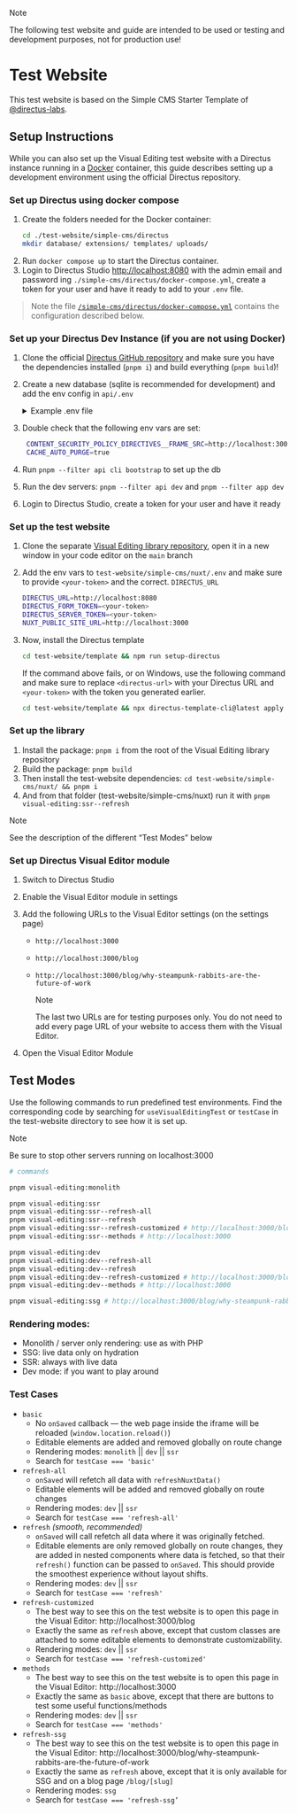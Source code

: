 > [!NOTE]
>
> The following test website and guide are intended to be used or testing and development purposes, not for production
> use!

# Test Website

This test website is based on the Simple CMS Starter Template of [@directus-labs](https://github.com/directus-labs/).

## Setup Instructions

While you can also set up the Visual Editing test website with a Directus instance running in a
[Docker](https://directus.io/docs/getting-started/create-a-project#docker-installation) container, this guide describes setting up a development environment using the official Directus repository.

### Set up Directus using docker compose
1. Create the folders needed for the Docker container:
   ```sh
   cd ./test-website/simple-cms/directus
   mkdir database/ extensions/ templates/ uploads/
   ```
2. Run `docker compose up` to start the Directus container.
3. Login to Directus Studio [http://localhost:8080](http://localhost:8080) with the admin email and password ing `./simple-cms/directus/docker-compose.yml`, create a token for your user and have it ready to add to your `.env` file.

> Note the file [`/simple-cms/directus/docker-compose.yml`](./simple-cms/directus/docker-compose.yml) contains the configuration described below.

### Set up your Directus Dev Instance (if you are not using Docker)

1.  Clone the official [Directus GitHub repository](https://github.com/directus/directus) and make sure you have the
    dependencies installed (`pnpm i`) and build everything (`pnpm build`)!
2.  Create a new database (sqlite is recommended for development) and add the env config in `api/.env`

    <details><summary>Example .env file</summary>

    ```sh
    PUBLIC_URL=http://localhost:8080
    KEY="xxxxxxxx-xxxx-xxxx-xxxx-xxxxxxxxxxxx"
    SECRET="xxxxxxxx-xxxx-xxxx-xxxx-xxxxxxxxxxxx"
    ADMIN_EMAIL=admin@directus.io
    ADMIN_PASSWORD=secret
    CACHE_ENABLED=true
    CACHE_AUTO_PURGE=true
    CACHE_TTL=1d
    CORS_ENABLED=true
    CORS_ORIGIN=http://localhost:3000
    CONTENT_SECURITY_POLICY_DIRECTIVES__FRAME_SRC=http://localhost:3000
    DB_CLIENT=sqlite3
    DB_FILENAME=db.sqlite3
    ```

    </details>

3.  Double check that the following env vars are set:

    ```sh
     CONTENT_SECURITY_POLICY_DIRECTIVES__FRAME_SRC=http://localhost:3000
     CACHE_AUTO_PURGE=true
    ```

4.  Run `pnpm --filter api cli bootstrap` to set up the db
5.  Run the dev servers: `pnpm --filter api dev` and `pnpm --filter app dev`
6.  Login to Directus Studio, create a token for your user and have it ready

### Set up the test website

1. Clone the separate [Visual Editing library repository](https://github.com/directus/visual-editing), open it in a new
   window in your code editor on the `main` branch
2. Add the env vars to `test-website/simple-cms/nuxt/.env` and make sure to provide `<your-token>` and the correct.
   `DIRECTUS_URL`

   ```sh
   DIRECTUS_URL=http://localhost:8080
   DIRECTUS_FORM_TOKEN=<your-token>
   DIRECTUS_SERVER_TOKEN=<your-token>
   NUXT_PUBLIC_SITE_URL=http://localhost:3000
   ```

3. Now, install the Directus template

   ```sh
   cd test-website/template && npm run setup-directus
   ```

   If the command above fails, or on Windows, use the following command and make sure to replace `<directus-url>` with your Directus URL and `<your-token>` with the token you generated earlier.

   ```sh
   cd test-website/template && npx directus-template-cli@latest apply -p --directusUrl=<directus-url> --templateLocation=. --templateType=local --directusToken=<your-token>
   ```

### Set up the library

1. Install the package: `pnpm i` from the root of the Visual Editing library repository
2. Build the package: `pnpm build`
3. Then install the test-website dependencies: `cd test-website/simple-cms/nuxt/ && pnpm i`
4. And from that folder (test-website/simple-cms/nuxt) run it with `pnpm visual-editing:ssr--refresh`

> [!NOTE]  
> See the description of the different “Test Modes” below

### Set up Directus Visual Editor module

1. Switch to Directus Studio
2. Enable the Visual Editor module in settings
3. Add the following URLs to the Visual Editor settings (on the settings page)

   - `http://localhost:3000`
   - `http://localhost:3000/blog`
   - `http://localhost:3000/blog/why-steampunk-rabbits-are-the-future-of-work`

     > [!NOTE]  
     > The last two URLs are for testing purposes only. You do not need to add every page URL of your website to access
     > them with the Visual Editor.

4. Open the Visual Editor Module

## Test Modes

Use the following commands to run predefined test environments. Find the corresponding code by searching for
`useVisualEditingTest` or `testCase` in the test-website directory to see how it is set up.

> [!NOTE]  
> Be sure to stop other servers running on localhost:3000

```sh
# commands

pnpm visual-editing:monolith

pnpm visual-editing:ssr
pnpm visual-editing:ssr--refresh-all
pnpm visual-editing:ssr--refresh
pnpm visual-editing:ssr--refresh-customized # http://localhost:3000/blog
pnpm visual-editing:ssr--methods # http://localhost:3000

pnpm visual-editing:dev
pnpm visual-editing:dev--refresh-all
pnpm visual-editing:dev--refresh
pnpm visual-editing:dev--refresh-customized # http://localhost:3000/blog
pnpm visual-editing:dev--methods # http://localhost:3000

pnpm visual-editing:ssg # http://localhost:3000/blog/why-steampunk-rabbits-are-the-future-of-work
```

### Rendering modes:

- Monolith / server only rendering: use as with PHP
- SSG: live data only on hydration
- SSR: always with live data
- Dev mode: if you want to play around

### Test Cases

- `basic`
  - No `onSaved` callback — the web page inside the iframe will be reloaded (`window.location.reload()`)
  - Editable elements are added and removed globally on route change
  - Rendering modes: `monolith` || `dev` || `ssr`
  - Search for `testCase === 'basic'`
- `refresh-all`
  - `onSaved` will refetch all data with `refreshNuxtData()`
  - Editable elements will be added and removed globally on route changes
  - Rendering modes: `dev` || `ssr`
  - Search for `testCase === 'refresh-all'`
- `refresh` _(smooth, recommended)_
  - `onSaved` will call refetch all data where it was originally fetched.
  - Editable elements are only removed globally on route changes, they are added in nested components where data is
    fetched, so that their `refresh()` function can be passed to `onSaved`. This should provide the smoothest experience
    without layout shifts.
  - Rendering modes: `dev` || `ssr`
  - Search for `testCase === 'refresh'`
- `refresh-customized`
  - The best way to see this on the test website is to open this page in the Visual Editor: http://localhost:3000/blog
  - Exactly the same as `refresh` above, except that custom classes are attached to some editable elements to
    demonstrate customizability.
  - Rendering modes: `dev` || `ssr`
  - Search for `testCase === 'refresh-customized'`
- `methods`
  - The best way to see this on the test website is to open this page in the Visual Editor: http://localhost:3000
  - Exactly the same as `basic` above, except that there are buttons to test some useful functions/methods
  - Rendering modes: `dev` || `ssr`
  - Search for `testCase === 'methods'`
- `refresh-ssg`
  - The best way to see this on the test website is to open this page in the Visual Editor:
    http://localhost:3000/blog/why-steampunk-rabbits-are-the-future-of-work
  - Exactly the same as `refresh` above, except that it is only available for SSG and on a blog page `/blog/[slug]`
  - Rendering modes: `ssg`
  - Search for `testCase === 'refresh-ssg’`
